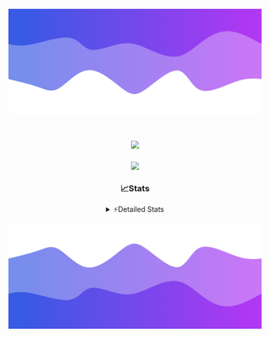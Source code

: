 ![Header](./header.png)
<div align="center">

<h1 align="center">
  <a href="https://git.io/typing-svg">
    <img src="https://readme-typing-svg.herokuapp.com/?lines=Hello,+There!+👋;This+is+chicho.;CEO+on+Hely+Development....;&center=true&size=25">
  </a>
</h1>
  
<p align="center">
  <img src="https://lanyard.cnrad.dev/api/852683595378196480" />
</p>

### 📈Stats
<details>
    <summary> ⚡Detailed Stats</summary>
    <br/>

<!--START_SECTION:waka-->
![Code Time](http://img.shields.io/badge/Code%20Time-262%20hrs%2045%20mins-blue)

![Profile Views](http://img.shields.io/badge/Profile%20Views-2-blue)

**🐱 My GitHub Data** 

> 📦 42.5 kB Used in GitHub's Storage 
 > 
> 🏆 22 Contributions in the Year 2023
 > 
> 🚫 Not Opted to Hire
 > 
> 📜 7 Public Repositories 
 > 
> 🔑 9 Private Repositories 
 > 
**I'm a Night 🦉** 

```text
🌞 Morning                15 commits          ██░░░░░░░░░░░░░░░░░░░░░░░   06.49 % 
🌆 Daytime                28 commits          ███░░░░░░░░░░░░░░░░░░░░░░   12.12 % 
🌃 Evening                111 commits         ████████████░░░░░░░░░░░░░   48.05 % 
🌙 Night                  77 commits          ████████░░░░░░░░░░░░░░░░░   33.33 % 
```
📅 **I'm Most Productive on Tuesday** 

```text
Monday                   15 commits          ██░░░░░░░░░░░░░░░░░░░░░░░   06.49 % 
Tuesday                  47 commits          █████░░░░░░░░░░░░░░░░░░░░   20.35 % 
Wednesday                42 commits          █████░░░░░░░░░░░░░░░░░░░░   18.18 % 
Thursday                 26 commits          ███░░░░░░░░░░░░░░░░░░░░░░   11.26 % 
Friday                   33 commits          ████░░░░░░░░░░░░░░░░░░░░░   14.29 % 
Saturday                 23 commits          ██░░░░░░░░░░░░░░░░░░░░░░░   09.96 % 
Sunday                   45 commits          █████░░░░░░░░░░░░░░░░░░░░   19.48 % 
```


📊 **This Week I Spent My Time On** 

```text
🕑︎ Time Zone: America/Argentina/Buenos_Aires

💬 Programming Languages: 
Python                   7 hrs 12 mins       ██████████░░░░░░░░░░░░░░░   40.96 % 
HTML                     7 hrs 11 mins       ██████████░░░░░░░░░░░░░░░   40.82 % 
C#                       2 hrs 37 mins       ████░░░░░░░░░░░░░░░░░░░░░   14.95 % 
Other                    16 mins             ░░░░░░░░░░░░░░░░░░░░░░░░░   01.57 % 
JavaScript               15 mins             ░░░░░░░░░░░░░░░░░░░░░░░░░   01.49 % 

🔥 Editors: 
VS Code                  14 hrs 41 mins      █████████████████████░░░░   83.47 % 
Visual Studio            2 hrs 54 mins       ████░░░░░░░░░░░░░░░░░░░░░   16.53 % 

🐱‍💻 Projects: 
Unknown Project          9 hrs 41 mins       ██████████████░░░░░░░░░░░   55.03 % 
Hate                     2 hrs 54 mins       ████░░░░░░░░░░░░░░░░░░░░░   16.53 % 
Coder                    2 hrs 34 mins       ████░░░░░░░░░░░░░░░░░░░░░   14.63 % 
ocean-backend            2 hrs 25 mins       ███░░░░░░░░░░░░░░░░░░░░░░   13.80 % 
pagina-1                 0 secs              ░░░░░░░░░░░░░░░░░░░░░░░░░   00.01 % 

💻 Operating System: 
Windows                  17 hrs 36 mins      █████████████████████████   100.00 % 
```

**I Mostly Code in JavaScript** 

```text
JavaScript               8 repos             █████████░░░░░░░░░░░░░░░░   34.78 % 
CSS                      4 repos             ████░░░░░░░░░░░░░░░░░░░░░   17.39 % 
HTML                     2 repos             ██░░░░░░░░░░░░░░░░░░░░░░░   08.70 % 
C#                       2 repos             ██░░░░░░░░░░░░░░░░░░░░░░░   08.70 % 
Batchfile                1 repo              █░░░░░░░░░░░░░░░░░░░░░░░░   04.35 % 
```




 Last Updated on 09/08/2023 09:12:42 UTC
<!--END_SECTION:waka-->
</details>

![Footer](./footer.png)
